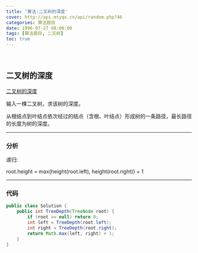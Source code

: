 ```yaml
---
title: '算法:二叉树的深度'
cover: http://api.mtyqx.cn/api/random.php?46
categories: 算法题目
date: 1996-07-27 08:00:00
tags: [算法题目, 二叉树]
toc: true
---
```


<br/>

<!--more-->

## 二叉树的深度

[二叉树的深度](https://www.nowcoder.com/practice/435fb86331474282a3499955f0a41e8b?tpId=13&tqId=11191&tPage=2&rp=1&ru=%2Fta%2Fcoding-interviews&qru=%2Fta%2Fcoding-interviews%2Fquestion-ranking)

输入一棵二叉树，求该树的深度。

从根结点到叶结点依次经过的结点（含根、叶结点）形成树的一条路径，最长路径的长度为树的深度。

****

### 分析

递归:

root.height = max(height(root.left), height(root.right)) + 1

****

### 代码

```java
public class Solution {
    public int TreeDepth(TreeNode root) {
        if (root == null) return 0;
        int left = TreeDepth(root.left);
        int right = TreeDepth(root.right);
        return Math.max(left, right) + 1;
    }
}
```

